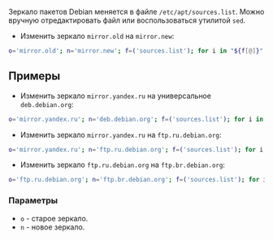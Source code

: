 Зеркало пакетов Debian меняется в файле `/etc/apt/sources.list`. Можно вручную отредактировать файл или воспользоваться утилитой `sed`.

- Изменить зеркало `mirror.old` на `mirror.new`:

```bash
o='mirror.old'; n='mirror.new'; f=('sources.list'); for i in "${f[@]}"; do sed -i "s|${o}|${n}|g" "/etc/apt/${i}"; done
```

## Примеры

- Изменить зеркало `mirror.yandex.ru` на универсальное `deb.debian.org`:

```bash
o='mirror.yandex.ru'; n='deb.debian.org'; f=('sources.list'); for i in "${f[@]}"; do sed -i "s|${o}|${n}|g" "/etc/apt/${i}"; done
```

- Изменить зеркало `mirror.yandex.ru` на `ftp.ru.debian.org`:

```bash
o='mirror.yandex.ru'; n='ftp.ru.debian.org'; f=('sources.list'); for i in "${f[@]}"; do sed -i "s|${o}|${n}|g" "/etc/apt/${i}"; done
```

- Изменить зеркало `ftp.ru.debian.org` на `ftp.br.debian.org`:

```bash
o='ftp.ru.debian.org'; n='ftp.br.debian.org'; f=('sources.list'); for i in "${f[@]}"; do sed -i "s|${o}|${n}|g" "/etc/apt/${i}"; done
```

### Параметры

- `o` - старое зеркало.
- `n` - новое зеркало.
